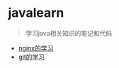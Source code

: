 # javalearn
> 学习java相关知识的笔记和代码
 - [nginx的学习](https://github.com/987625922/javalearn/tree/master/file/nginx/)
 - [git的学习](https://github.com/987625922/javalearn/tree/master/file/git/)
 
